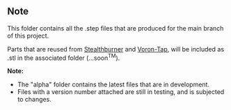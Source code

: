 ## Note

This folder contains all the .step files that are produced for the main branch of this project.

Parts that are reused from [Stealthburner](https://github.com/VoronDesign/Voron-Stealthburner/tree/main) and [Voron-Tap](https://github.com/VoronDesign/Voron-Tap), will be included as .stl in the associated folder (...soon<sup>TM</sup>).

**Note:**

- The "alpha" folder contains the latest files that are in development.
- Files with a version number attached are still in testing, and is subjected to changes.

